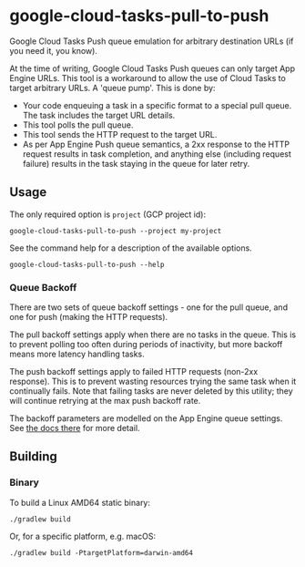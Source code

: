 # google-cloud-tasks-pull-to-push

Google Cloud Tasks Push queue emulation for arbitrary destination URLs (if you need it, you know).

At the time of writing, Google Cloud Tasks Push queues can only target App Engine URLs. This tool is a workaround to
allow the use of Cloud Tasks to target arbitrary URLs. A 'queue pump'. This is done by:

 * Your code enqueuing a task in a specific format to a special pull queue. The task includes the target URL details.
 * This tool polls the pull queue.
 * This tool sends the HTTP request to the target URL.
 * As per App Engine Push queue semantics, a 2xx response to the HTTP request results in task completion, and anything
   else (including request failure) results in the task staying in the queue for later retry.


## Usage

The only required option is `project` (GCP project id):

    google-cloud-tasks-pull-to-push --project my-project

See the command help for a description of the available options.

    google-cloud-tasks-pull-to-push --help

### Queue Backoff

There are two sets of queue backoff settings - one for the pull queue, and one for push (making the HTTP requests).

The pull backoff settings apply when there are no tasks in the queue. This is to prevent polling too often during
periods of inactivity, but more backoff means more latency handling tasks.

The push backoff settings apply to failed HTTP requests (non-2xx response). This is to prevent wasting resources trying
the same task when it continually fails. Note that failing tasks are never deleted by this utility; they will continue
retrying at the max push backoff rate.

The backoff parameters are modelled on the App Engine queue settings. See
[the docs there](https://cloud.google.com/appengine/docs/standard/go/taskqueue/push/retrying-tasks) for more detail.



## Building

### Binary

To build a Linux AMD64 static binary:

    ./gradlew build

Or, for a specific platform, e.g. macOS:

    ./gradlew build -PtargetPlatform=darwin-amd64

